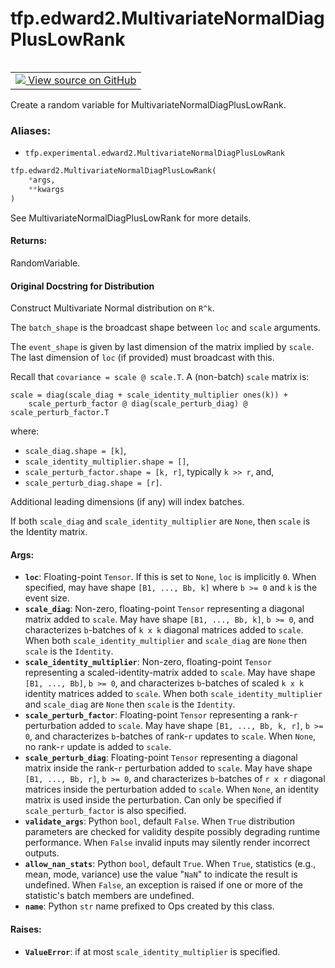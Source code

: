 <div itemscope itemtype="http://developers.google.com/ReferenceObject">
<meta itemprop="name" content="tfp.edward2.MultivariateNormalDiagPlusLowRank" />
<meta itemprop="path" content="Stable" />
</div>

# tfp.edward2.MultivariateNormalDiagPlusLowRank


<table class="tfo-notebook-buttons tfo-api" align="left">

<td>
  <a target="_blank" href="https://github.com/tensorflow/probability/blob/master/tensorflow_probability/python/experimental/edward2/interceptor.py">
    <img src="https://www.tensorflow.org/images/GitHub-Mark-32px.png" />
    View source on GitHub
  </a>
</td></table>



Create a random variable for MultivariateNormalDiagPlusLowRank.

### Aliases:

* `tfp.experimental.edward2.MultivariateNormalDiagPlusLowRank`


``` python
tfp.edward2.MultivariateNormalDiagPlusLowRank(
    *args,
    **kwargs
)
```



<!-- Placeholder for "Used in" -->

See MultivariateNormalDiagPlusLowRank for more details.

#### Returns:

RandomVariable.


#### Original Docstring for Distribution

Construct Multivariate Normal distribution on `R^k`.

The `batch_shape` is the broadcast shape between `loc` and `scale`
arguments.

The `event_shape` is given by last dimension of the matrix implied by
`scale`. The last dimension of `loc` (if provided) must broadcast with this.

Recall that `covariance = scale @ scale.T`. A (non-batch) `scale` matrix is:

```none
scale = diag(scale_diag + scale_identity_multiplier ones(k)) +
    scale_perturb_factor @ diag(scale_perturb_diag) @ scale_perturb_factor.T
```

where:

* `scale_diag.shape = [k]`,
* `scale_identity_multiplier.shape = []`,
* `scale_perturb_factor.shape = [k, r]`, typically `k >> r`, and,
* `scale_perturb_diag.shape = [r]`.

Additional leading dimensions (if any) will index batches.

If both `scale_diag` and `scale_identity_multiplier` are `None`, then
`scale` is the Identity matrix.

#### Args:


* <b>`loc`</b>: Floating-point `Tensor`. If this is set to `None`, `loc` is
  implicitly `0`. When specified, may have shape `[B1, ..., Bb, k]` where
  `b >= 0` and `k` is the event size.
* <b>`scale_diag`</b>: Non-zero, floating-point `Tensor` representing a diagonal
  matrix added to `scale`. May have shape `[B1, ..., Bb, k]`, `b >= 0`,
  and characterizes `b`-batches of `k x k` diagonal matrices added to
  `scale`. When both `scale_identity_multiplier` and `scale_diag` are
  `None` then `scale` is the `Identity`.
* <b>`scale_identity_multiplier`</b>: Non-zero, floating-point `Tensor` representing
  a scaled-identity-matrix added to `scale`. May have shape
  `[B1, ..., Bb]`, `b >= 0`, and characterizes `b`-batches of scaled
  `k x k` identity matrices added to `scale`. When both
  `scale_identity_multiplier` and `scale_diag` are `None` then `scale` is
  the `Identity`.
* <b>`scale_perturb_factor`</b>: Floating-point `Tensor` representing a rank-`r`
  perturbation added to `scale`. May have shape `[B1, ..., Bb, k, r]`,
  `b >= 0`, and characterizes `b`-batches of rank-`r` updates to `scale`.
  When `None`, no rank-`r` update is added to `scale`.
* <b>`scale_perturb_diag`</b>: Floating-point `Tensor` representing a diagonal matrix
  inside the rank-`r` perturbation added to `scale`. May have shape
  `[B1, ..., Bb, r]`, `b >= 0`, and characterizes `b`-batches of `r x r`
  diagonal matrices inside the perturbation added to `scale`. When
  `None`, an identity matrix is used inside the perturbation. Can only be
  specified if `scale_perturb_factor` is also specified.
* <b>`validate_args`</b>: Python `bool`, default `False`. When `True` distribution
  parameters are checked for validity despite possibly degrading runtime
  performance. When `False` invalid inputs may silently render incorrect
  outputs.
* <b>`allow_nan_stats`</b>: Python `bool`, default `True`. When `True`,
  statistics (e.g., mean, mode, variance) use the value "`NaN`" to
  indicate the result is undefined. When `False`, an exception is raised
  if one or more of the statistic's batch members are undefined.
* <b>`name`</b>: Python `str` name prefixed to Ops created by this class.


#### Raises:


* <b>`ValueError`</b>: if at most `scale_identity_multiplier` is specified.
